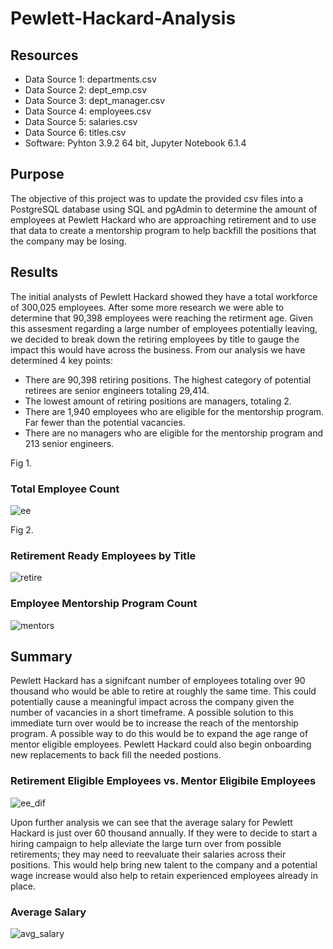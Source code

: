 # Pewlett-Hackard-Analysis

## Resources
* Data Source 1: departments.csv
* Data Source 2: dept_emp.csv
* Data Source 3: dept_manager.csv
* Data Source 4: employees.csv
* Data Source 5: salaries.csv
* Data Source 6: titles.csv
* Software: Pyhton 3.9.2 64 bit, Jupyter Notebook 6.1.4

## Purpose
The objective of this project was to update the provided csv files into a PostgreSQL database using SQL and pgAdmin to determine the amount of employees at Pewlett Hackard who are approaching retirement and to use that data to create a mentorship program to help backfill the positions that the company may be losing.

## Results
The initial analysts of Pewlett Hackard showed they have a total workforce of 300,025 employees.  After some more research we were able to determine that 90,398 employees were reaching the retirment age.  Given this assesment regarding a large number of employees potentially leaving, we decided to break down the retiring employees by title to gauge the impact this would have across the business.  From our analysis we have determined 4 key points:

* There are 90,398 retiring positions.  The highest category of potential retirees are senior engineers totaling 29,414.
* The lowest amount of retiring positions are managers, totaling 2.
* There are 1,940 employees who are eligible for the mentorship program.  Far fewer than the potential vacancies.
* There are no managers who are eligible for the mentorship program and 213 senior engineers.

Fig 1.
### Total Employee Count
![ee](https://github.com/Jbailey8316/Pewlett-Hackard-Analysis/blob/main/Data/total_ee_count.PNG)

Fig 2.
### Retirement Ready Employees by Title
![retire](https://github.com/Jbailey8316/Pewlett-Hackard-Analysis/blob/main/Data/Retiring_titles.PNG)

### Employee Mentorship Program Count
![mentors](https://github.com/Jbailey8316/Pewlett-Hackard-Analysis/blob/main/Data/Mentorship_titles.PNG)

## Summary
Pewlett Hackard has a signifcant number of employees totaling over 90 thousand who would be able to retire at roughly the same time.  This could potentially cause a meaningful impact across the company given the number of vacancies in a short timeframe.  A possible solution to this immediate turn over would be to increase the reach of the mentorship program.  A possible way to do this would be to expand the age range of mentor eligible employees.  Pewlett Hackard could also begin onboarding new replacements to back fill the needed postions.

### Retirement Eligible Employees vs. Mentor Eligibile Employees
![ee_dif](https://github.com/Jbailey8316/Pewlett-Hackard-Analysis/blob/main/Data/dif_between_retire_mentor.PNG)

Upon further analysis we can see that the average salary for Pewlett Hackard is just over 60 thousand annually. If they were to decide to start a hiring campaign to help alleviate the large turn over from possible retirements; they may need to reevaluate their salaries across their positions.  This would help bring new talent to the company and a potential wage increase would also help to retain experienced employees already in place.  

### Average Salary
![avg_salary](https://github.com/Jbailey8316/Pewlett-Hackard-Analysis/blob/main/Data/avg_salary.PNG)

